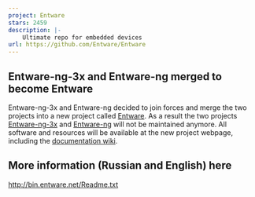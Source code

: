 ```yaml
---
project: Entware
stars: 2459
description: |-
    Ultimate repo for embedded devices
url: https://github.com/Entware/Entware
---
```


## Entware-ng-3x and Entware-ng merged to become Entware
Entware-ng-3x and Entware-ng decided to join forces and merge the two projects into a new project called [Entware](https://github.com/Entware/Entware). As a result the two projects [Entware-ng-3x](https://github.com/Entware-for-kernel-3x/Entware-ng-3x/) and [Entware-ng](https://github.com/Entware-ng/Entware-ng) will not be maintained anymore. All software and resources will be available at the new project webpage, including the [documentation wiki](https://github.com/Entware/Entware/wiki).

## More information (Russian and English) here
http://bin.entware.net/Readme.txt


